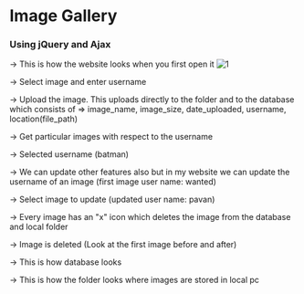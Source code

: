 # Image Gallery
### Using jQuery and Ajax


-> This is how the website looks when you first open it
![1](https://user-images.githubusercontent.com/43792460/85571320-af6d3f00-b651-11ea-9bb2-efaaee6103da.PNG)

-> Select image and enter username


-> Upload the image. This uploads directly to the folder and to the database which consists of => image_name, image_size, date_uploaded, username, location(file_path) 


-> Get particular images with respect to the username


-> Selected username (batman)


-> We can update other features also but in my website we can update the username of an image (first image user name: wanted)


-> Select image to update (updated user name: pavan)


-> Every image has an "x" icon which deletes the image from the database and local folder


-> Image is deleted (Look at the first image before and after)


-> This is how database looks


-> This is how the folder looks where images are stored in local pc

